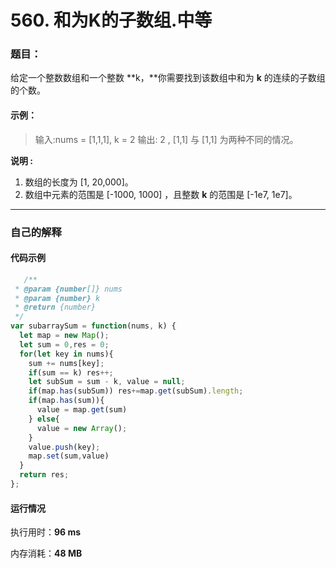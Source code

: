 # 560. 和为K的子数组.中等
### 题目：

给定一个整数数组和一个整数 **k，**你需要找到该数组中和为 **k** 的连续的子数组的个数。

#### 示例：

> 输入:nums = [1,1,1], k = 2
> 输出: 2 , [1,1] 与 [1,1] 为两种不同的情况。

**说明 :**

1. 数组的长度为 [1, 20,000]。
2. 数组中元素的范围是 [-1000, 1000] ，且整数 **k** 的范围是 [-1e7, 1e7]。

------



### 自己的解释





#### 代码示例

````javascript
   /**
 * @param {number[]} nums
 * @param {number} k
 * @return {number}
 */
var subarraySum = function(nums, k) {
  let map = new Map();
  let sum = 0,res = 0;
  for(let key in nums){
    sum += nums[key];
    if(sum == k) res++;
    let subSum = sum - k, value = null;
    if(map.has(subSum)) res+=map.get(subSum).length;
    if(map.has(sum)){
      value = map.get(sum)
    } else{
      value = new Array();
    }
    value.push(key);
    map.set(sum,value)
  }
  return res;
};
````

#### 运行情况

执行用时：**96 ms**

内存消耗：**48 MB**

